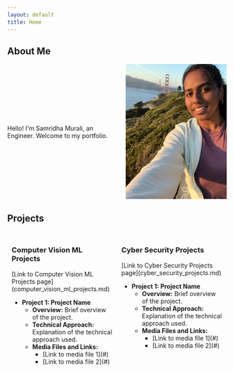 ```yaml
---
layout: default
title: Home
---
```


## About Me

<div style="display: flex; align-items: center;">
  <div style="flex: 1; padding-right: 20px;">
    Hello! I'm Samridha Murali, an Engineer. Welcome to my portfolio.
    <!-- Additional About Me content can go here. -->
  </div>
  <div style="flex: 1; padding-left: 20px;">
    <img src="photo.jpg" alt="Samridha Murali" style="max-width: 100%; height: auto;">
  </div>
</div>

## Projects

<div style="display: flex; justify-content: space-between;">
  <div style="flex: 1; padding: 10px;">
    <h3>Computer Vision ML Projects</h3>
    [Link to Computer Vision ML Projects page](computer_vision_ml_projects.md)
    <ul>
      <li>
        <strong>Project 1: Project Name</strong>
        <ul>
          <li><strong>Overview:</strong> Brief overview of the project.</li>
          <li><strong>Technical Approach:</strong> Explanation of the technical approach used.</li>
          <li><strong>Media Files and Links:</strong>
            <ul>
              <li>[Link to media file 1](#)</li>
              <li>[Link to media file 2](#)</li>
            </ul>
          </li>
        </ul>
      </li>
      <!-- Add other projects here -->
    </ul>
  </div>
  <div style="flex: 1; padding: 10px;">
    <h3>Cyber Security Projects</h3>
    [Link to Cyber Security Projects page](cyber_security_projects.md)
    <ul>
      <li>
        <strong>Project 1: Project Name</strong>
        <ul>
          <li><strong>Overview:</strong> Brief overview of the project.</li>
          <li><strong>Technical Approach:</strong> Explanation of the technical approach used.</li>
          <li><strong>Media Files and Links:</strong>
            <ul>
              <li>[Link to media file 1](#)</li>
              <li>[Link to media file 2](#)</li>
            </ul>
          </li>
        </ul>
      </li>
      <!-- Add other projects here -->
    </ul>
  </div>
</div>

